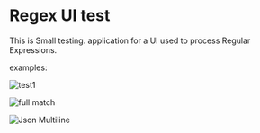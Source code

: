 # Regex UI test
This is Small testing. application for a UI used to process Regular Expressions.

examples: 

![test1](https://github.com/user-attachments/assets/8aeea958-e7ec-43c7-bab5-3cb9d5ae80f6)

![full match](https://github.com/user-attachments/assets/8438e861-b225-4a2a-b4f4-8f3f5c60b793)

![Json Multiline](https://github.com/user-attachments/assets/3592118e-85ee-4344-82fe-6a107d6e0a5a)
